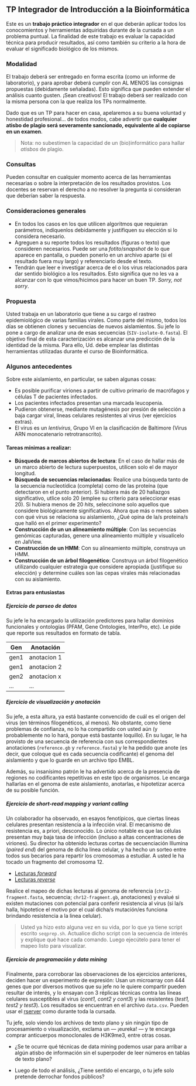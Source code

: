 ## TP Integrador de Introducción a la Bioinformática

Este es un **trabajo práctico integrador** en el que deberán aplicar todos los conocomientos y herramientas adquiridas durante de la cursada a un problema puntual. La finalidad de este trabajo es evaluar la capacidad técnica para producir resultados, así como también su criterio a la hora de evaluar el significado biológico de los mismos.

### Modalidad 

El trabajo deberá ser entregado en forma escrita (como un informe de laboratorio), y para aprobar deberá cumplir con AL MENOS las consignas propuestas (debidamente señaladas). Esto significa que pueden extender el análisis cuanto gusten. ¡Sean creativos! El trabajo deberá ser realizado con la misma persona con la que realiza los TPs normalmente. 

Dado que es un TP para hacer en casa, apelaremos a su buena voluntad y honestidad profesional... de todos modos, cabe advertir que **cualquier atisbo de plagio será severamente sancionado, equivalente al de copiarse en un examen**. 

> Nota: no subestimen la capacidad de un (bio)informático para hallar *atisbos* de plagio. 

### Consultas

Pueden consultar en cualquier momento acerca de las herramientas necesarias o sobre la interpretación de los resultados provistos. Los docentes se reservan el derecho a no resolver la pregunta si consideran que deberían saber la respuesta. 

### Consideraciones generales

- En todos los casos en los que utilicen algoritmos que requieran parámetros, indíquenlos debidamente y justifiquen su elección si lo considera necesario.
- Agreguen a su reporte todos los resultados (figuras o texto) que consideren necesarios. Puede ser una *fotito*/*snapshot* de lo que aparece en pantalla, o pueden ponerlo en un archivo aparte (si el resultado fuera muy largo) y referenciarlo desde el texto.
- Tendrán que leer e investigar acerca de el o los virus relacionados para dar sentido biológico a los resultados. Esto significa que no les va a alcanzar con lo que vimos/hicimos para hacer un buen TP. *Sorry, not sorry*.

### Propuesta

Usted trabaja en un laboratorio que tiene a su cargo el rastreo epidemiológico de varias familias virales. Como parte del mismo, todos los días se obtienen clones y secuencias de nuevos aislamientos. Su jefe lo pone a cargo de analizar una de esas secuencias (`SIV-isolate-0.fasta`). El objetivo final de esta caracterización es alcanzar una predicción de la identidad de la misma. Para ello, Ud. debe emplear las distintas herramientas utilizadas durante el curso de Bioinformática.

### Algunos antecedentes

Sobre este aislamiento, en particular, se saben algunas cosas: 
- Es posible purificar viriones a partir de cultivo primario de macrófagos y células T de pacientes infectados. 
- Los pacientes infectados presentan una marcada leucopenia.
- Pudieron obtenerse, mediante mutagénesis por presión de selección a baja cargar viral, lineas celulares resistentes al virus (ver ejercicios extras).
- El virus es un *lentivirus*, Grupo VI en la clasificación de Baltimore (Virus ARN monocatenario retrotranscrito).

#### Tareas mínimas a realizar:

- **Búsqueda de marcos abiertos de lectura**: En el caso de hallar más de un marco abierto de lectura superpuestos, utilicen solo el de mayor longitud. 
- **Búsqueda de secuencias relacionadas**: Realice una búsqueda tanto de la secuencia nucleotídica (completa) como de las proteína (que detectaron en el punto anterior). Si hubiera más de 20 hallazgos significativo, utlice solo 20 (emplee su criterio para seleccionar esas 20). Si hubiera menos de 20 *hits*, seleccinone solo aquellos que considere biológicamente significativos. Ahora que más o menos saben con qué virus se relaciona su aislamiento, ¿Qué opina de la/s proteina/s que halló en el primer experimento?
- **Construcción de un un alineamiento múltiple**: Con las secuencias genómicas capturadas, genere una alineamiento múltiple y visualícelo en JalView. 
- **Construcción de un HMM**: Con su alineamiento múltiple, construya un HMM.
- **Construcción de un árbol filogenético**: Construya un árbol filogenético utilizando cualquier estrategia que considere apropiada (justifique su elección) y determine cuáles son las cepas virales más relacionadas con su aislamiento. 

#### Extras para entusiastas

##### Ejercicio de *parseo* de datos

Su jefe le ha encargado la utilización predictores para hallar dominios funcionales y ontologías (PFAM, Gene Ontologies, InterPro, etc). Le pide que reporte sus resultados en formato de tabla.

| Gen | Anotación |
| --- | ----------- |
| gen1 | anotacion 1 |
| gen1 | anotacion 2 |
| gen2 | anotacion x |
| ... | ... |

##### Ejercicio de visualización y anotación

Su jefe, a esta altura, ya está bastante convencido de cuál es el origen del virus (en términos filogenéticos, al menos). No obstante, como tiene problemas de confianza, no lo ha compartido con usted aún (y probablemente no lo hará, porque está bastante loquillo). En su lugar, le ha provisto de una secuencia de referencia con sus correspondientes anotaciones (`reference.gb` y `reference.fasta`) y le ha pedido que anote (es decir, que coloque qué es cada secuencia codificante) el genoma del aislamiento y que lo guarde en un archivo tipo EMBL. 

Además, su insanísimo patrón le ha advertido acerca de la presencia de regiones no codificantes repetitivas en este tipo de organismos. Le encarga hallarlas en el genoma de este aislamiento, anotarlas, e hipotetizar acerca de su posible función.

##### Ejercicio de short-read mapping y variant calling

Un colaborador ha observado, en esayos fenotípicos, que ciertas lineas celulares presentan resistencia a la infección viral. El mecanismo de resistencia es, a priori, desconocido. Lo único notable es que las células presentan muy baja tasa de infección (incluso a altas concentraciones de viriones). Su director ha obtenido lecturas cortas de secuenciación Illumina (*paired end*) del genoma de dicha linea celular, y ha hecho un sorteo entre todos sus becarios para repartir los cromosomas a estudiar. A usted le ha tocado un fragmento del cromosoma 12. 

- [Lecturas *forward*](https://www.dropbox.com/s/w6m6sc9ed3b8l2m/chr12-res.bwa.read1.fastq.gz?dl=0)
- [Lecturas *reverse*](https://www.dropbox.com/s/l5r9gi51x5o1bus/chr12-res.bwa.read2.fastq.gz?dl=0)

Realice el mapeo de dichas lecturas al genoma de referencia (`chr12-fragment.fasta`, secuencia; `chr12-fragment.gb`, anotaciones) y evalué si existen mutaciones con potencial para conferir resistencia al virus (si la/s halla, hipotetice el motivo por el cual dicha/s mutación/es funciona brindando resistencia a la linea celular). 

> Usted ya hizo esto alguna vez en su vida, por lo que ya tiene script escrito `seqprep.sh`. Actualice dicho script con la secuencia de interés y explique qué hace cada comando. Luego ejecútelo para tener el mapeo listo para visualizar. 

##### Ejercicio de programación y data mining

Finalmente, para corroborar las observaciones de los ejercicios anteriores, deciden hacer un experimento de expresión: Usan un microarray con 444 genes que por diversos motivos que su jefe no le quiere compartir pueden resultar de interés, y lo ensayan con 3 réplicas técnicas contra las líneas celulares susceptibles al virus (*cont1, cont2 y cont3*) y las resistentes (*test1, test2 y test3*). 
Los resultados se encuentran en el archivo `data.csv`. Pueden usar el [rserver](http://pi.iib.unsam.edu.ar/rserver/) como durante toda la cursada.

Tu jefe, solo viendo los archivos de texto plano y sin ningún tipo de procesamiento o visualización, exclama un ― ¡eureka! ― y te encarga comprar anticuerpos monoclonales de H3K9me3, entre otras cosas.

* ¿Se te ocurre qué técnicas de data mining podemos usar para arribar a algún atisbo de información sin el superpoder de leer números en tablas de texto plano?

* Luego de todo el análisis, ¿Tiene sentido el encargo, o tu jefe solo pretende derrochar fondos públicos?
